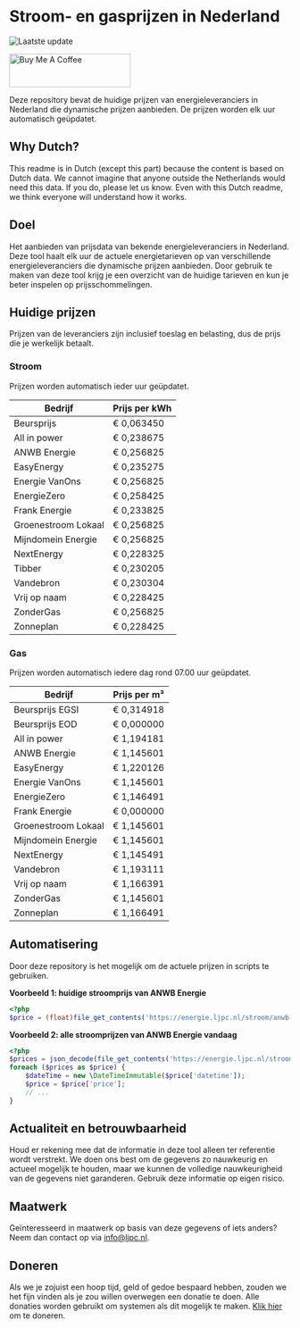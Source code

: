 # Stroom- en gasprijzen in Nederland

![Laatste update](https://img.shields.io/badge/laatste%20update-2024--04--18%2014%3A00%20CET-brightgreen)

<a href="https://www.buymeacoffee.com/Lars-" target="_blank"><img src="https://cdn.buymeacoffee.com/buttons/v2/default-orange.png" alt="Buy Me A Coffee" height="60" style="height: 60px !important;width: 217px !important;" ></a>

Deze repository bevat de huidige prijzen van energieleveranciers in Nederland die dynamische prijzen aanbieden. De prijzen worden elk uur automatisch geüpdatet.

## Why Dutch?

This readme is in Dutch (except this part) because the content is based on Dutch data. We cannot imagine that anyone outside the Netherlands would need this data. If you do, please let us know. Even with this Dutch readme, we think
everyone will understand how it works.

## Doel

Het aanbieden van prijsdata van bekende energieleveranciers in Nederland. Deze tool haalt elk uur de actuele energietarieven op van verschillende energieleveranciers die dynamische prijzen aanbieden. Door gebruik te maken van deze tool
krijg je een overzicht van de huidige tarieven en kun je beter inspelen op prijsschommelingen.

## Huidige prijzen

Prijzen van de leveranciers zijn inclusief toeslag en belasting, dus de prijs die je werkelijk betaalt.

### Stroom

Prijzen worden automatisch ieder uur geüpdatet.

 Bedrijf | Prijs per kWh 
---------|---------------
Beursprijs | € 0,063450
All in power | € 0,238675
ANWB Energie | € 0,256825
EasyEnergy | € 0,235275
Energie VanOns | € 0,256825
EnergieZero | € 0,258425
Frank Energie | € 0,233825
Groenestroom Lokaal | € 0,256825
Mijndomein Energie | € 0,256825
NextEnergy | € 0,228325
Tibber | € 0,230205
Vandebron | € 0,230304
Vrij op naam | € 0,228425
ZonderGas | € 0,256825
Zonneplan | € 0,228425


### Gas

Prijzen worden automatisch iedere dag rond 07.00 uur geüpdatet.

 Bedrijf | Prijs per m³ 
---------|--------------
Beursprijs EGSI | € 0,314918
Beursprijs EOD | € 0,000000
All in power | € 1,194181
ANWB Energie | € 1,145601
EasyEnergy | € 1,220126
Energie VanOns | € 1,145601
EnergieZero | € 1,146491
Frank Energie | € 0,000000
Groenestroom Lokaal | € 1,145601
Mijndomein Energie | € 1,145601
NextEnergy | € 1,145491
Vandebron | € 1,193111
Vrij op naam | € 1,166391
ZonderGas | € 1,145601
Zonneplan | € 1,166491


## Automatisering

Door deze repository is het mogelijk om de actuele prijzen in scripts te gebruiken.

**Voorbeeld 1: huidige stroomprijs van ANWB Energie**

```php
<?php
$price = (float)file_get_contents('https://energie.ljpc.nl/stroom/anwb-energie-nu.txt');

```

**Voorbeeld 2: alle stroomprijzen van ANWB Energie vandaag**

```php
<?php
$prices = json_decode(file_get_contents('https://energie.ljpc.nl/stroom/all-in-power-vandaag.json'),true);
foreach ($prices as $price) {
    $dateTime = new \DateTimeImmutable($price['datetime']);
    $price = $price['price'];
    // ...
}
```

## Actualiteit en betrouwbaarheid

Houd er rekening mee dat de informatie in deze tool alleen ter referentie wordt verstrekt. We doen ons best om de gegevens zo nauwkeurig en actueel mogelijk te houden, maar we kunnen de volledige nauwkeurigheid van de gegevens niet
garanderen. Gebruik deze informatie op eigen risico.

## Maatwerk

Geïnteresseerd in maatwerk op basis van deze gegevens of iets anders? Neem dan contact op
via [info@ljpc.nl](mailto:info@ljpc.nl?subject=Energie%20prijzen).

## Doneren

Als we je zojuist een hoop tijd, geld of gedoe bespaard hebben, zouden we het fijn vinden als je zou willen overwegen een
donatie te doen. Alle donaties worden gebruikt om systemen als dit mogelijk te
maken. [Klik hier](https://www.buymeacoffee.com/Lars-) om te doneren.
